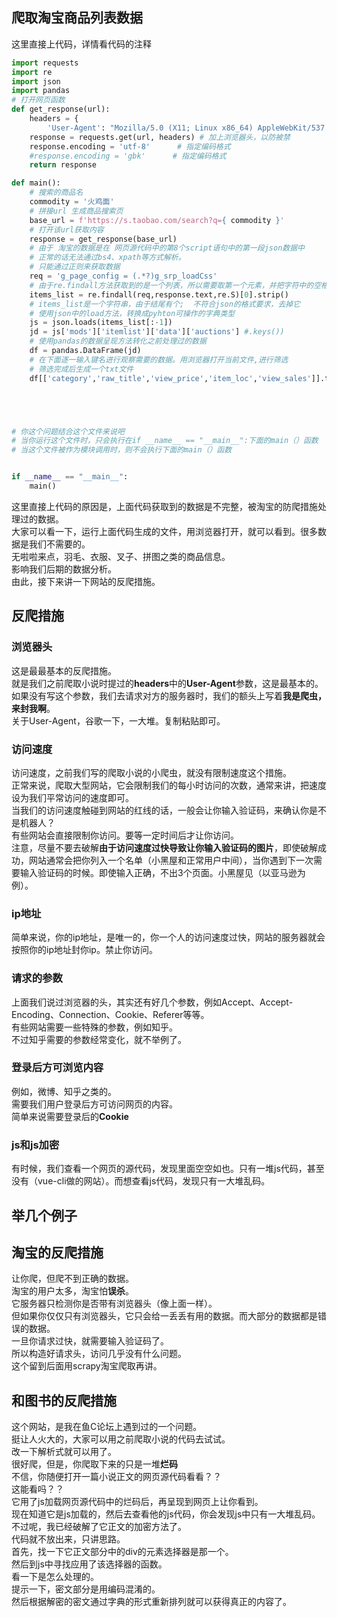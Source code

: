 ## 爬取淘宝商品列表数据  
这里直接上代码，详情看代码的注释
```python
import requests
import re
import json
import pandas
# 打开网页函数
def get_response(url):
    headers = {
        'User-Agent': "Mozilla/5.0 (X11; Linux x86_64) AppleWebKit/537.36 (KHTML, like Gecko) Chrome/62.0.3202.75 Safari/537.36"}
    response = requests.get(url, headers) # 加上浏览器头，以防被禁
    response.encoding = 'utf-8'      # 指定编码格式
    #response.encoding = 'gbk'      # 指定编码格式
    return response

def main():
    # 搜索的商品名
    commodity = '火鸡面'
    # 拼接url 生成商品搜索页
    base_url = f'https://s.taobao.com/search?q={ commodity }'
    # 打开该url获取内容
    response = get_response(base_url)
    # 由于 淘宝的数据是在 网页源代码中的第8个script语句中的第一段json数据中
    # 正常的话无法通过bs4、xpath等方式解析。
    # 只能通过正则来获取数据
    req = 'g_page_config = (.*?)g_srp_loadCss'
    # 由于re.findall方法获取到的是一个列表，所以需要取第一个元素，并把字符中的空格去掉
    items_list = re.findall(req,response.text,re.S)[0].strip()
    # items_list是一个字符串，由于结尾有个;  不符合json的格式要求，去掉它
    # 使用json中的load方法，转换成pyhton可操作的字典类型
    js = json.loads(items_list[:-1])
    jd = js['mods']['itemlist']['data']['auctions'] #.keys())
    # 使用pandas的数据呈现方法转化之前处理过的数据
    df = pandas.DataFrame(jd)
    # 在下面逐一输入键名进行观察需要的数据。用浏览器打开当前文件,进行筛选
    # 筛选完成后生成一个txt文件
    df[['category','raw_title','view_price','item_loc','view_sales']].to_html(f'{commodity}.html')





# 你这个问题结合这个文件来说吧
# 当你运行这个文件时，只会执行在if __name__ == "__main__":下面的main（）函数
# 当这个文件被作为模块调用时，则不会执行下面的main（）函数


if __name__ == "__main__":
    main()
```  
这里直接上代码的原因是，上面代码获取到的数据是不完整，被淘宝的防爬措施处理过的数据。  
大家可以看一下，运行上面代码生成的文件，用浏览器打开，就可以看到。很多数据是我们不需要的。  
无啦啦来点，羽毛、衣服、叉子、拼图之类的商品信息。  
影响我们后期的数据分析。  
由此，接下来讲一下网站的反爬措施。  
## 反爬措施  
### 浏览器头  
这是最最基本的反爬措施。  
就是我们之前爬取小说时提过的**headers**中的**User-Agent**参数，这是最基本的。  
如果没有写这个参数，我们去请求对方的服务器时，我们的额头上写着**我是爬虫，来封我啊**。  
关于User-Agent，谷歌一下，一大堆。复制粘贴即可。  
### 访问速度  
访问速度，之前我们写的爬取小说的小爬虫，就没有限制速度这个措施。  
正常来说，爬取大型网站，它会限制我们的每小时访问的次数，通常来讲，把速度设为我们平常访问的速度即可。  
当我们的访问速度触碰到网站的红线的话，一般会让你输入验证码，来确认你是不是机器人？  
有些网站会直接限制你访问。要等一定时间后才让你访问。  
注意，尽量不要去破解**由于访问速度过快导致让你输入验证码的图片**，即使破解成功，网站通常会把你列入一个名单（小黑屋和正常用户中间），当你遇到下一次需要输入验证码的时候。即使输入正确，不出3个页面。小黑屋见（以亚马逊为例）。  
### ip地址  
简单来说，你的ip地址，是唯一的，你一个人的访问速度过快，网站的服务器就会按照你的ip地址封你ip。禁止你访问。  
### 请求的参数  
上面我们说过浏览器的头，其实还有好几个参数，例如Accept、Accept-Encoding、Connection、Cookie、Referer等等。  
有些网站需要一些特殊的参数，例如知乎。  
不过知乎需要的参数经常变化，就不举例了。  
### 登录后方可浏览内容  
例如，微博、知乎之类的。  
需要我们用户登录后方可访问网页的内容。  
简单来说需要登录后的**Cookie**   
### js和js加密  
有时候，我们查看一个网页的源代码，发现里面空空如也。只有一堆js代码，甚至没有（vue-cli做的网站）。而想查看js代码，发现只有一大堆乱码。  
## 举几个例子  
## 淘宝的反爬措施  
让你爬，但爬不到正确的数据。  
淘宝的用户太多，淘宝怕**误杀**。  
它服务器只检测你是否带有浏览器头（像上面一样）。  
但如果你仅仅只有浏览器头，它只会给一丢丢有用的数据。而大部分的数据都是错误的数据。  
一旦你请求过快，就需要输入验证码了。  
所以构造好请求头，访问几乎没有什么问题。  
这个留到后面用scrapy淘宝爬取再讲。  
## 和图书的反爬措施  
这个网站，是我在鱼C论坛上遇到过的一个问题。  
挺让人火大的，大家可以用之前爬取小说的代码去试试。  
改一下解析式就可以用了。  
很好爬，但是，你爬取下来的只是一堆**烂码**  
不信，你随便打开一篇小说正文的网页源代码看看？？  
这能看吗？？  
它用了js加载网页源代码中的烂码后，再呈现到网页上让你看到。  
现在知道它是js加载的，然后去查看他的js代码，你会发现js中只有一大堆乱码。  
不过呢，我已经破解了它正文的加密方法了。  
代码就不放出来，只讲思路。  
首先，找一下它正文部分中的div的元素选择器是那一个。  
然后到js中寻找应用了该选择器的函数。  
看一下是怎么处理的。  
提示一下，密文部分是用编码混淆的。  
然后根据解密的密文通过字典的形式重新排列就可以获得真正的内容了。  
  

